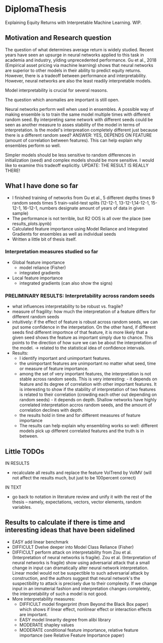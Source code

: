 # DiplomaThesis
Explaining Equity Returns with Interpretable Machine Learning. WIP.

## Motivation and Research question
The question of what determines average return is widely studied. Recent years have seen an upsurge in neural networks applied to this task in academia and industry, yilding unprecedented performance. Gu et al., 2018 (Empirical asset pricing via machine learning) shows that neural networks are superior to other models in their ability to predict equity returns. However, there is a tradeoff between performance and interpretability. However, neural networks are also the least readily interpretable models. 

Model interpretability is crucial for several reasons.

The question which anomalies are important is still open. 

Neural networks perform well when used in ensembles. A possible way of making ensemble is to train the same model multiple times with different random seed. By interpreting same network with different seeds could be seen as another measure to asses stability of the model in terms of interpretation. Is the model's interpreation completely different just because there is a different random seed? ANSWER: YES, DEPENDS ON FEATURE (amount of correlation between features). This can help explain why ensembles perform so well.

Simpler models should be less sensitive to random differences in initialization (seed) and complex models should be more sensitive. I would like to examine this tradeoff explicitly. UPDATE: THE RESULT IS REALLY THERE! 

## What I have done so far
- I finished training of networks from Gu et al., 5 different depths times 9 random seeds times 5 train-valid-test splits (12-12-1, 13-12-1,14-12-1, 15-12-1, 16-12-1, numbers designate amount of years of data in given sample)
- The performance is not terrible, but R2 OOS is all over the place (see results_plots.ipynb)
- Calculated feature importance using Model Reliance and Integrated Gradients for ensembles as well as individual seeds 
- Written a little bit of thesis itself.

### Interpretation measures studied so far
- Global feature importance 
     - model reliance (Fisher) 
     - integrated gradients
- Local feature importance 
     - integrated gradients (can also show the signs)

### PRELIMINARY RESULTS: Interpretability across random seeds 
- what influences interpretability to be robust vs. fragile?  
- measure of fragility: how much the interpretation of a feature differs for different random seeds
- intuitively: if the effect of feature is robust across random seeds, we can put some confidence in the interpetation. On the other hand, if different seeds find different importnce of that feature, it is more likely that a given seed shows the feature as important simply due to chance. This points to the direction of how sure we can be about  the interpretation of the model. -> related to the statistical idea of confidence intervals.  
- Results: 
     - I identify important and unimportant features. 
     - the unimportant features are unimportant no matter what seed, time or measure of feature importance. 
     - among the set of very important features, the interpretation is not stable across random seeds. This is very interesting: 
            - it depends on feature and its degree of correlation with other important features. It is interesting to show if the stability of interpretation of two features is related to their correlation (crowding each other out depending on random seeds)
            - it depends on depth. Shallow networks have highly correlated interpretation accros random seeds, and the amount of correlation declines with depth.
     - the results hold in time and for different measures of feature importance
     - The results can help explain why ensembling works so well: different models pick up different correlated features and the truth is in between. 

## Little TODOs
IN RESULTS
- recalculate all results and replace the feature VolTrend by VolMV (will not affect the results much, but just to be 100percent correct)

IN TEXT
- go back to notation in literature review and unify it with the rest of the thesis – namely, expectations, vectors, vector elements, random variables.


## Results to calculate if there is time and interesting ideas that have been sidelined
- EASY add linear benchmark 
- DIFFICULT Dvelve deeper into Model Class Reliance (Fisher)
- DIFFICULT perform attack on interpretability from Zou et al. (Interpretation of neural networks is fragile). Zou et al. (Interpretation of neural networks is fragile) show using adversarial attack that a small change in input can dramatically alter neural network interpretation. Linear model would not be suspectible to such adversarial attack by construction, and the authors suggest that neural network's the suspectibility to attack is precisely due to their complexity. If we change input in an immaterial fashion and interpretation changes completely, the interpretability of such a model is not good.  
- More interpretability measures: 
     - DIFFICULT model fingerprint (from Beyond the Black Box paper) which shows if linear effect, nonlinear effect or interaction effects are important. 
     - EASY model linearity degree from alibi library 
     - MODERATE shapley values
     - MODERATE conditional feature importance, relative feature importance (see Relative Feature Importance paper)

